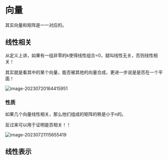 # 向量

其实向量和矩阵是一一对应的。

## 线性相关

从定义上讲，如果有一组非零的k使得线性组合=0，就叫线性无关，否则线性相关！

其实就是看其中的某个向量，能否被其他的向量合成，更进一步说是是否在一个平面！

![image-20230720164415951](https://taufik.oss-cn-beijing.aliyuncs.com/img/image-20230720164415951.png)

### 性质

如果几个向量线性相关，那么他们组成的矩阵的秩是小于n的。

反过来可以用于证明是否相关！！

![image-20230721115655419](https://taufik.oss-cn-beijing.aliyuncs.com/img/image-20230721115655419.png)



## 线性表示